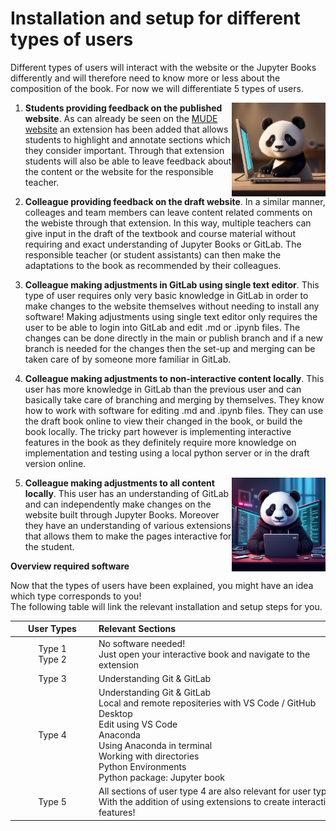 # Installation and setup for different types of users

Different types of users will interact with the website or the Jupyter Books differently and will therefore need to know more or less about the composition of the book. For now we will differentiate 5 types of users.

1. <img src="figures/type 1.jpg" alt="Example Image" align="right" width="150"/>**Students providing feedback on the published website**.  As can already be seen on the [MUDE website](https://mude.citg.tudelft.nl/book/intro.html) an extension has been added that allows students to highlight and annotate sections which they consider important. Through that extension students will also be able to leave feedback about the content or the website for the responsible teacher.

2. **Colleague providing feedback on the draft website**. In a similar manner, colleages and team members can leave content related comments on the webiste through that extension. In this way, multiple teachers can give input in the draft of the textbook and course material without requiring and exact understanding of Jupyter Books or GitLab. The responsible teacher (or student assistants) can then make the adaptations to the book as recommended by their colleagues.
3. **Colleague making adjustments in GitLab using single text editor**. This type of user requires only very basic knowledge in GitLab in order to make changes to the website themselves without needing to install any software! Making adjustments using single text editor only requires the user to be able to login into GitLab and edit .md or .ipynb files. The changes can be done directly in the main or publish branch and if a new branch is needed for the changes then the set-up and merging can be taken care of by someone more familiar in GitLab.

4. **Colleague making adjustments to non-interactive content locally**. This user has more knowledge in GitLab than the previous user and can basically take care of branching and merging by themselves. They know how to work with software for editing .md and .ipynb files. They can use the draft book online to view their changed in the book, or build the book locally. The tricky part however is implementing interactive features in the book as they definitely require more knowledge on implementation and testing using a local python server or in the draft version online.

5. <img src="figures/type 5.jpg" alt="Example Image" align="right" width="150"/>**Colleague making adjustments to all content locally**. This user has an understanding of GitLab and can independently make changes on the website built through Jupyter Books. Moreover they have an understanding of various extensions that allows them to make the pages interactive for the student.

**Overview required software** 

Now that the types of users have been explained, you might have an idea which type corresponds to you! <br>
The following table will link the relevant installation and setup steps for you.

|<div style="width:120px">User Types</div>|<div style="width:400px">Relevant Sections</div>|<div style="width:150px">Installation</div>|
|:---:|:---|:---|
| Type 1<br>Type 2 | No software needed!<br>Just open your interactive book and navigate to the extension | [Extension Tutorial](extension.md) |
| Type 3 | Understanding Git & GitLab | [Git & GitLab](git-setup.md) |
| Type 4 | Understanding Git & GitLab<br>Local and remote repositeries with VS Code / GitHub Desktop<br>Edit using VS Code<br>Anaconda<br>Using Anaconda in terminal<br>Working with directories<br>Python Environments<br>Python package: Jupyter book | [Git & GitLab](git-setup.md)<br>[How do I use git locally?](git-setup_local.md)[VS Code](vscode-setup.md)<br>[Anaconda](anaconda.md)<br>[Anaconda in terminal](add_conda_to_path.md)<br>[Working directories](working-directory.md)<br>[Environments](environments.md)<br>[Jupyter Book](jupyter-book-setup)         |
| Type 5 | All sections of user type 4 are also relevant for user type 5.<br>With the addition of using extensions to create interactive features! |[Features](../features/overview.md) |

